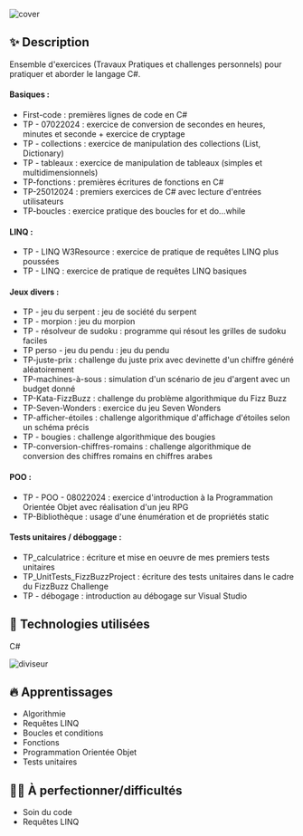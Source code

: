 ![cover](https://github.com/JessicaGUALTIERI/Cours-TP-C-/blob/main/readme_img/README_cover.png)

## ✨ Description 
Ensemble d'exercices (Travaux Pratiques et challenges personnels) pour pratiquer et aborder le langage C#.

#### Basiques :  
* First-code : premières lignes de code en C#  
* TP - 07022024 : exercice de conversion de secondes en heures, minutes et seconde + exercice de cryptage  
* TP - collections : exercice de manipulation des collections (List, Dictionary)  
* TP - tableaux : exercice de manipulation de tableaux (simples et multidimensionnels)  
* TP-fonctions : premières écritures de fonctions en C#  
* TP-25012024 : premiers exercices de C# avec lecture d'entrées utilisateurs  
* TP-boucles : exercice pratique des boucles for et do...while  

#### LINQ :  
* TP - LINQ W3Resource : exercice de pratique de requêtes LINQ plus poussées  
* TP - LINQ : exercice de pratique de requêtes LINQ basiques  

#### Jeux divers :
* TP - jeu du serpent : jeu de société du serpent  
* TP - morpion : jeu du morpion  
* TP - résolveur de sudoku : programme qui résout les grilles de sudoku faciles 
* TP perso - jeu du pendu : jeu du pendu  
* TP-juste-prix : challenge du juste prix avec devinette d'un chiffre généré aléatoirement  
* TP-machines-à-sous : simulation d'un scénario de jeu d'argent avec un budget donné  
* TP-Kata-FizzBuzz : challenge du problème algorithmique du Fizz Buzz  
* TP-Seven-Wonders : exercice du jeu Seven Wonders  
* TP-afficher-étoiles : challenge algorithmique d'affichage d'étoiles selon un schéma précis  
* TP - bougies : challenge algorithmique des bougies  
* TP-conversion-chiffres-romains : challenge algorithmique de conversion des chiffres romains en chiffres arabes  

#### POO :  
* TP - POO - 08022024 : exercice d'introduction à la Programmation Orientée Objet avec réalisation d'un jeu RPG  
* TP-Bibliothèque : usage d'une énumération et de propriétés static

#### __Tests unitaires / déboggage :__
* TP_calculatrice : écriture et mise en oeuvre de mes premiers tests unitaires  
* TP_UnitTests_FizzBuzzProject : écriture des tests unitaires dans le cadre du FizzBuzz Challenge
* TP - débogage : introduction au débogage sur Visual Studio  

## 🚀 __Technologies utilisées__  
C#

![diviseur](https://github.com/JessicaGUALTIERI/Cours-TP-C-/blob/main/readme_img/README_diviseur.png)

## 🔥 __Apprentissages__  
* Algorithmie
* Requêtes LINQ
* Boucles et conditions
* Fonctions
* Programmation Orientée Objet
* Tests unitaires

## 🏋️‍♀️ __À perfectionner/difficultés__  
* Soin du code
* Requêtes LINQ
